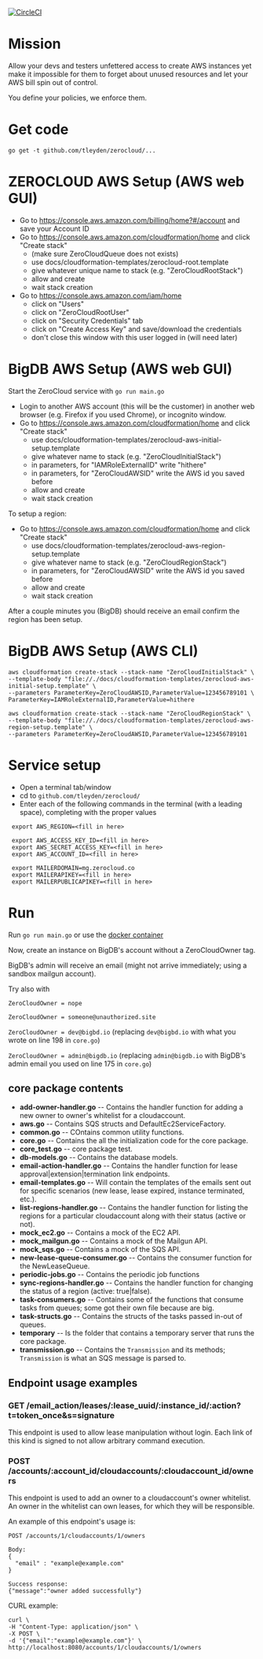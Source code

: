[![CircleCI](https://circleci.com/gh/tleyden/zerocloud.svg?style=svg&circle-token=0b966949f6517187f0a2cece8aac8be59e0182a3)](https://circleci.com/gh/tleyden/zerocloud) 

# Mission

Allow your devs and testers unfettered access to create AWS instances yet make it impossible for them to forget about unused resources and let your AWS bill spin out of control.

You define your policies, we enforce them.

# Get code

```
go get -t github.com/tleyden/zerocloud/...
```

# ZEROCLOUD AWS Setup (AWS web GUI)

- Go to https://console.aws.amazon.com/billing/home?#/account and save your Account ID
- Go to https://console.aws.amazon.com/cloudformation/home and click "Create stack"
	- (make sure ZeroCloudQueue does not exists)
	- use docs/cloudformation-templates/zerocloud-root.template
	- give whatever unique name to stack (e.g. "ZeroCloudRootStack")
	- allow and create
	- wait stack creation
- Go to https://console.aws.amazon.com/iam/home
	- click on "Users"
	- click on "ZeroCloudRootUser"
	- click on "Security Credentials" tab
	- click on "Create Access Key" and save/download the credentials
	- don't close this window with this user logged in (will need later)


# BigDB AWS Setup (AWS web GUI)

Start the ZeroCloud service with `go run main.go`

- Login to another AWS account (this will be the customer) in another web browser (e.g. Firefox if you used Chrome), or incognito window.
- Go to https://console.aws.amazon.com/cloudformation/home and click "Create stack"
	- use docs/cloudformation-templates/zerocloud-aws-initial-setup.template
	- give whatever name to stack (e.g. "ZeroCloudInitialStack")
	- in parameters, for "IAMRoleExternalID" write "hithere"
	- in parameters, for "ZeroCloudAWSID" write the AWS id you saved before
	- allow and create
	- wait stack creation

To setup a region:
- Go to https://console.aws.amazon.com/cloudformation/home and click "Create stack"
	- use docs/cloudformation-templates/zerocloud-aws-region-setup.template
	- give whatever name to stack (e.g. "ZeroCloudRegionStack")
	- in parameters, for "ZeroCloudAWSID" write the AWS id you saved before
	- allow and create
	- wait stack creation

After a couple minutes you (BigDB) should receive an email confirm the region has been setup.


# BigDB AWS Setup (AWS CLI)


```
aws cloudformation create-stack --stack-name "ZeroCloudInitialStack" \
--template-body "file://./docs/cloudformation-templates/zerocloud-aws-initial-setup.template" \
--parameters ParameterKey=ZeroCloudAWSID,ParameterValue=123456789101 \
ParameterKey=IAMRoleExternalID,ParameterValue=hithere
```

```
aws cloudformation create-stack --stack-name "ZeroCloudRegionStack" \
--template-body "file://./docs/cloudformation-templates/zerocloud-aws-region-setup.template" \
--parameters ParameterKey=ZeroCloudAWSID,ParameterValue=123456789101
```

# Service setup

- Open a terminal tab/window
- cd to `github.com/tleyden/zerocloud/`
- Enter each of the following commands in the terminal (with a leading space), completing with the proper values

```
 export AWS_REGION=<fill in here>

 export AWS_ACCESS_KEY_ID=<fill in here>
 export AWS_SECRET_ACCESS_KEY=<fill in here>
 export AWS_ACCOUNT_ID=<fill in here>

 export MAILERDOMAIN=mg.zerocloud.co
 export MAILERAPIKEY=<fill in here>
 export MAILERPUBLICAPIKEY=<fill in here>
```

# Run

Run `go run main.go` or use the [docker container](docs/docker/README.md)

Now, create an instance on BigDB's account without a ZeroCloudOwner tag.

BigDB's admin will receive an email (might not arrive immediately; using a sandbox mailgun account).

Try also with

`ZeroCloudOwner = nope`

`ZeroCloudOwner = someone@unauthorized.site`

`ZeroCloudOwner = dev@bigbd.io` (replacing `dev@bigbd.io` with what you wrote on line 198 in `core.go`)

`ZeroCloudOwner = admin@bigdb.io` (replacing `admin@bigdb.io` with BigDB's admin email you used on line 175 in `core.go`)


## core package contents

- **add-owner-handler.go** -- Contains the handler function for adding a new owner to owner's whitelist for a cloudaccount.
- **aws.go** -- Contains SQS structs and DefaultEc2ServiceFactory.
- **common.go** -- COntains common utility functions.
- **core.go** -- Contains the all the initialization code for the core package.
- **core_test.go** -- core package test.
- **db-models.go** -- Contains the database models.
- **email-action-handler.go** -- Contains the handler function for lease approval|extension|termination link endpoints.
- **email-templates.go** -- Will contain the templates of the emails sent out for specific scenarios (new lease, lease expired, instance terminated, etc.).
- **list-regions-handler.go** -- Contains the handler function for listing the regions for a particular cloudaccount along with their status (active or not).
- **mock_ec2.go** -- Contains a mock of the EC2 API.
- **mock_mailgun.go** -- Contains a mock of the Mailgun API.
- **mock_sqs.go** -- Contains a mock of the SQS API.
- **new-lease-queue-consumer.go** -- Contains the consumer function for the NewLeaseQueue.
- **periodic-jobs.go** -- Contains the periodic job functions
- **sync-regions-handler.go** -- Contains the handler function for changing the status of a region (active: true|false).
- **task-consumers.go** -- Contains some of the functions that consume tasks from queues; some got their own file because are big.
- **task-structs.go** -- Contains the structs of the tasks passed in-out of queues.
- **temporary** -- Is the folder that contains a temporary server that runs the core package.
- **transmission.go** -- Contains the `Transmission` and its methods; `Transmission` is what an SQS message is parsed to.


## Endpoint usage examples

### GET /email_action/leases/:lease_uuid/:instance_id/:action?t=token_once&s=signature

This endpoint is used to allow lease manipulation without login. Each link of this kind is signed to not allow arbitrary command execution.

### POST /accounts/:account_id/cloudaccounts/:cloudaccount_id/owners

This endpoint is used to add an owner to a cloudaccount's owner whitelist. An owner in the whitelist can own leases, for which they will be responsible.

An example of this endpoint's usage is:

```
POST /accounts/1/cloudaccounts/1/owners

Body:
{
  "email" : "example@example.com"
}

Success response:
{"message":"owner added successfully"}
```

CURL example:

```
curl \
-H "Content-Type: application/json" \
-X POST \
-d '{"email":"example@example.com"}' \
http://localhost:8080/accounts/1/cloudaccounts/1/owners
```
